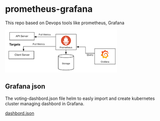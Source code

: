 # prometheus-grafana
This repo based on Devops tools like prometheus, Grafana

<img src="images/download.png">

## Grafana json

The voting-dashbord.json file helm to easly import and create kubernetes cluster managing dashbord in Grafana.

[dashbord.json](https://github.com/Ajmal-MP/prometheus-grafana/blob/main/voting-dashbord.json)
